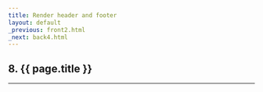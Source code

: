 ```yaml
---
title: Render header and footer
layout: default
_previous: front2.html
_next: back4.html
---
```


## 8. {{ page.title }}

---